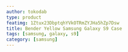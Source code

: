 ```yaml
---
author: tokodab
type: product
featimg: 1Ztux23DbptqhYVkOTRmZYJHa5hZp7Dsw
title: Bender Yellow Samsung Galaxy S9 Case
tags: [samsung, galaxy, s9]
category: [samsung]
---
```

